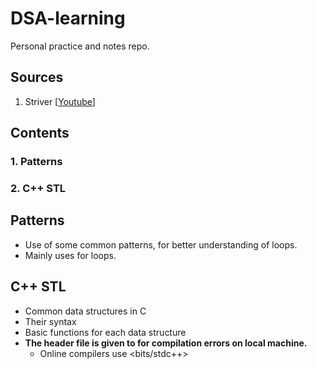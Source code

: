 # DSA-learning
Personal practice and notes repo.

## Sources

1. Striver 
    [[Youtube](https://www.youtube.com/@takeUforward)]

## Contents

###    1. Patterns
###    2. C++ STL

## Patterns

* Use of some common patterns, for better understanding of loops.
* Mainly uses for loops.

## C++ STL

* Common data structures in C
* Their syntax
* Basic functions for each data structure
* **The header file is given to for compilation errors on local machine.**
    * Online compilers use <bits/stdc++>